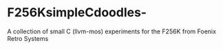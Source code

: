 # F256KsimpleCdoodles-
A collection of small C (llvm-mos) experiments for the F256K from Foenix Retro Systems
